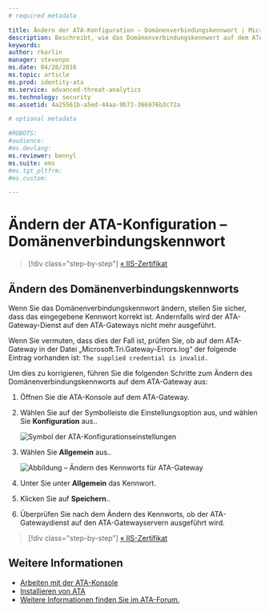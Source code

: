 ```yaml
---
# required metadata

title: Ändern der ATA-Konfiguration – Domänenverbindungskennwort | Microsoft Advanced Threat Analytics
description: Beschreibt, wie das Domänenverbindungskennwort auf dem ATA-Gateway geändert wird.
keywords:
author: rkarlin
manager: stevenpo
ms.date: 04/28/2016
ms.topic: article
ms.prod: identity-ata
ms.service: advanced-threat-analytics
ms.technology: security
ms.assetid: 4a25561b-a5ed-44aa-9b72-366976b3c72a

# optional metadata

#ROBOTS:
#audience:
#ms.devlang:
ms.reviewer: bennyl
ms.suite: ems
#ms.tgt_pltfrm:
#ms.custom:

---
```


# Ändern der ATA-Konfiguration – Domänenverbindungskennwort

>[!div class="step-by-step"]
[« IIS-Zertifikat](modifying-ata-config-iiscert.md)


## Ändern des Domänenverbindungskennworts
Wenn Sie das Domänenverbindungskennwort ändern, stellen Sie sicher, dass das eingegebene Kennwort korrekt ist. Andernfalls wird der ATA-Gateway-Dienst auf den ATA-Gateways nicht mehr ausgeführt.

Wenn Sie vermuten, dass dies der Fall ist, prüfen Sie, ob auf dem ATA-Gateway in der Datei „Microsoft.Tri.Gateway-Errors.log“ der folgende Eintrag vorhanden ist:
`The supplied credential is invalid.`

Um dies zu korrigieren, führen Sie die folgenden Schritte zum Ändern des Domänenverbindungskennworts auf dem ATA-Gateway aus:

1.  Öffnen Sie die ATA-Konsole auf dem ATA-Gateway.

2.  Wählen Sie auf der Symbolleiste die Einstellungsoption aus, und wählen Sie **Konfiguration** aus..

    ![Symbol der ATA-Konfigurationseinstellungen](media/ATA-config-icon.JPG)

3.  Wählen Sie **Allgemein** aus..

    ![Abbildung – Ändern des Kennworts für ATA-Gateway](media/ATA-GW-change-DC-password.JPG)

4.  Unter Sie unter **Allgemein** das Kennwort.

5.  Klicken Sie auf **Speichern**..

6.  Überprüfen Sie nach dem Ändern des Kennworts, ob der ATA-Gatewaydienst auf den ATA-Gatewayservern ausgeführt wird.

>[!div class="step-by-step"]
[« IIS-Zertifikat](modifying-ata-config-iiscert.md)

## Weitere Informationen
- [Arbeiten mit der ATA-Konsole](working-with-ata-console.md)
- [Installieren von ATA](install-ata.md)
- [Weitere Informationen finden Sie im ATA-Forum.](https://social.technet.microsoft.com/Forums/security/en-US/home?forum=mata)


<!--HONumber=May16_HO1-->



